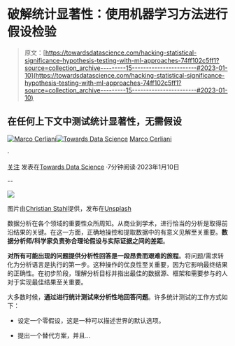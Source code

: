 # 破解统计显著性：使用机器学习方法进行假设检验

> 原文：[https://towardsdatascience.com/hacking-statistical-significance-hypothesis-testing-with-ml-approaches-74ff102c5ff1?source=collection_archive---------15-----------------------#2023-01-10](https://towardsdatascience.com/hacking-statistical-significance-hypothesis-testing-with-ml-approaches-74ff102c5ff1?source=collection_archive---------15-----------------------#2023-01-10)

## 在任何上下文中测试统计显著性，无需假设

[](https://medium.com/@cerlymarco?source=post_page-----74ff102c5ff1--------------------------------)[![Marco Cerliani](../Images/48a07a024349bac3c8e397bf5a0372e2.png)](https://medium.com/@cerlymarco?source=post_page-----74ff102c5ff1--------------------------------)[](https://towardsdatascience.com/?source=post_page-----74ff102c5ff1--------------------------------)[![Towards Data Science](../Images/a6ff2676ffcc0c7aad8aaf1d79379785.png)](https://towardsdatascience.com/?source=post_page-----74ff102c5ff1--------------------------------) [Marco Cerliani](https://medium.com/@cerlymarco?source=post_page-----74ff102c5ff1--------------------------------)

·

[关注](https://medium.com/m/signin?actionUrl=https%3A%2F%2Fmedium.com%2F_%2Fsubscribe%2Fuser%2Fc843902314c7&operation=register&redirect=https%3A%2F%2Ftowardsdatascience.com%2Fhacking-statistical-significance-hypothesis-testing-with-ml-approaches-74ff102c5ff1&user=Marco+Cerliani&userId=c843902314c7&source=post_page-c843902314c7----74ff102c5ff1---------------------post_header-----------) 发表在[Towards Data Science](https://towardsdatascience.com/?source=post_page-----74ff102c5ff1--------------------------------) ·7分钟阅读·2023年1月10日[](https://medium.com/m/signin?actionUrl=https%3A%2F%2Fmedium.com%2F_%2Fvote%2Ftowards-data-science%2F74ff102c5ff1&operation=register&redirect=https%3A%2F%2Ftowardsdatascience.com%2Fhacking-statistical-significance-hypothesis-testing-with-ml-approaches-74ff102c5ff1&user=Marco+Cerliani&userId=c843902314c7&source=-----74ff102c5ff1---------------------clap_footer-----------)

--

[](https://medium.com/m/signin?actionUrl=https%3A%2F%2Fmedium.com%2F_%2Fbookmark%2Fp%2F74ff102c5ff1&operation=register&redirect=https%3A%2F%2Ftowardsdatascience.com%2Fhacking-statistical-significance-hypothesis-testing-with-ml-approaches-74ff102c5ff1&source=-----74ff102c5ff1---------------------bookmark_footer-----------)![](../Images/d51442429b9c1ef354277a898ba90539.png)

图片由[Christian Stahl](https://unsplash.com/@woodpecker65?utm_source=medium&utm_medium=referral)提供，发布在[Unsplash](https://unsplash.com/?utm_source=medium&utm_medium=referral)

数据分析在各个领域的重要性众所周知。从商业到学术，进行恰当的分析是取得前沿结果的关键。在这一方面，正确地操控和提取数据中的有意义见解至关重要。**数据分析师/科学家负责弥合理论假设与实际证据之间的差距**。

**对所有可能出现的问题提供分析性回答是一段昂贵而艰难的旅程**。将问题/需求转化为分析语言是执行的第一步。这种操作的优良性至关重要，因为它影响最终结果的正确性。在初步阶段，理解分析目标并指出最佳的数据源、框架和需要参与的人对于实现最佳结果至关重要。

大多数时候，**通过进行统计测试来分析性地回答问题**。许多统计测试的工作方式如下：

+   设定一个零假设，这是一种可以描述世界的默认选项。

+   提出一个替代方案，并且…
